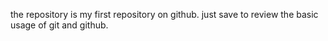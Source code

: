 the repository is my first repository on github.
just save to review the basic usage of git and github.